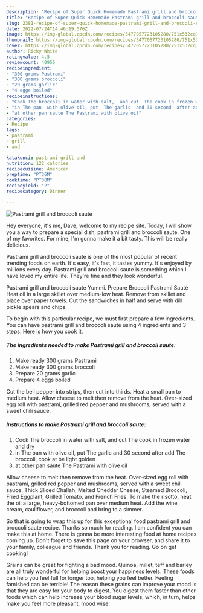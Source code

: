 ```yaml
---
description: "Recipe of Super Quick Homemade Pastrami grill and broccoli saute"
title: "Recipe of Super Quick Homemade Pastrami grill and broccoli saute"
slug: 2381-recipe-of-super-quick-homemade-pastrami-grill-and-broccoli-saute
date: 2022-07-24T14:46:19.576Z
image: https://img-global.cpcdn.com/recipes/5477057723105280/751x532cq70/pastrami-grill-and-broccoli-saute-recipe-main-photo.jpg
thumbnail: https://img-global.cpcdn.com/recipes/5477057723105280/751x532cq70/pastrami-grill-and-broccoli-saute-recipe-main-photo.jpg
cover: https://img-global.cpcdn.com/recipes/5477057723105280/751x532cq70/pastrami-grill-and-broccoli-saute-recipe-main-photo.jpg
author: Ricky White
ratingvalue: 4.5
reviewcount: 40956
recipeingredient:
- "300 grams Pastrami"
- "300 grams broccoli"
- "20 grams garlic"
- "4 eggs boiled"
recipeinstructions:
- "Cook The broccoli in water with salt,  and cut  The cook in frozen water and  dry"
- "in The pan  with olive oil, put  The garlic  and 30 second  after add The broccoli,  cook at be light golden"
- "at other pan saute The Pastrami with olive oil"
categories:
- Recipe
tags:
- pastrami
- grill
- and

katakunci: pastrami grill and 
nutrition: 122 calories
recipecuisine: American
preptime: "PT36M"
cooktime: "PT38M"
recipeyield: "2"
recipecategory: Dinner

---
```



![Pastrami grill and broccoli saute](https://img-global.cpcdn.com/recipes/5477057723105280/751x532cq70/pastrami-grill-and-broccoli-saute-recipe-main-photo.jpg)

Hey everyone, it's me, Dave, welcome to my recipe site. Today, I will show you a way to prepare a special dish, pastrami grill and broccoli saute. One of my favorites. For mine, I'm gonna make it a bit tasty. This will be really delicious.

Pastrami grill and broccoli saute is one of the most popular of recent trending foods on earth. It's easy, it's fast, it tastes yummy. It's enjoyed by millions every day. Pastrami grill and broccoli saute is something which I have loved my entire life. They're fine and they look wonderful.

Pastrami grill and broccoli saute Yummi. Prepare Broccoli Pastrami Sauté Heat oil in a large skillet over medium-low heat. Remove from skillet and place over paper towels. Cut the sandwiches in half and serve with dill pickle spears and chips.


To begin with this particular recipe, we must first prepare a few ingredients. You can have pastrami grill and broccoli saute using 4 ingredients and 3 steps. Here is how you cook it.

<!--inarticleads1-->

##### The ingredients needed to make Pastrami grill and broccoli saute:

1. Make ready 300 grams Pastrami
1. Make ready 300 grams broccoli
1. Prepare 20 grams garlic
1. Prepare 4 eggs boiled


Cut the bell pepper into strips, then cut into thirds. Heat a small pan to medium heat. Allow cheese to melt then remove from the heat. Over-sized egg roll with pastrami, grilled red pepper and mushrooms, served with a sweet chili sauce. 

<!--inarticleads2-->

##### Instructions to make Pastrami grill and broccoli saute:

1. Cook The broccoli in water with salt,  and cut  The cook in frozen water and  dry
1. in The pan  with olive oil, put  The garlic  and 30 second  after add The broccoli,  cook at be light golden
1. at other pan saute The Pastrami with olive oil


Allow cheese to melt then remove from the heat. Over-sized egg roll with pastrami, grilled red pepper and mushrooms, served with a sweet chili sauce. Thick Sliced Challah, Melted Cheddar Cheese, Steamed Broccoli, Fried Eggplant, Grilled Tomato, and French Fries. To make the risotto, heat the oil a large, heavy-bottomed pan over medium heat. Add the wine, cream, cauliflower, and broccoli and bring to a simmer. 

So that is going to wrap this up for this exceptional food pastrami grill and broccoli saute recipe. Thanks so much for reading. I am confident you can make this at home. There is gonna be more interesting food at home recipes coming up. Don't forget to save this page on your browser, and share it to your family, colleague and friends. Thank you for reading. Go on get cooking!

Grains can be great for fighting a bad mood. Quinoa, millet, teff and barley are all truly wonderful for helping boost your happiness levels. These foods can help you feel full for longer too, helping you feel better. Feeling famished can be terrible! The reason these grains can improve your mood is that they are easy for your body to digest. You digest them faster than other foods which can help increase your blood sugar levels, which, in turn, helps make you feel more pleasant, mood wise.
